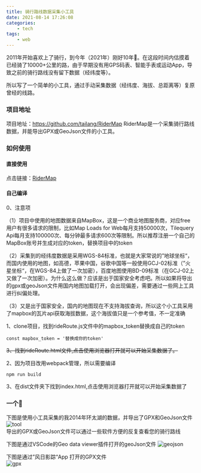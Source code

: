 ```yaml
---
title: 骑行路线数据采集小工具
date: 2021-08-14 17:26:08
categories:
    - tech
tags:
    - web
---
```

2011年开始喜欢上了骑行，到今年（2021年）刚好10年🎉。在这段时间内估摸着已经骑了10000+公里的路，由于早期没有用GPS码表、智能手表或运动App，导致之前的骑行路线没有留下数据（经纬度等）。  

所以写了一个简单的小工具，通过手动采集数据（经纬度、海拔、总距离等）复原曾经的线路。

### 项目地址
项目地址：https://github.com/tailang/RiderMap
RiderMap是一个采集骑行路线数据，并能导出GPX或GeoJson文件的小工具。

### 如何使用

#### 直接使用
点击链接：[RiderMap](https://gilded-crisp-12e99e.netlify.app/)

#### 自己编译
0、注意项

（1）项目中使用的地图数据来自MapBox，这是一个商业地图服务商，对应free用户有很多请求的限制，比如Map Loads for Web每月支持50000次，Tilequery Api每月支持100000次、每分钟最多请求600次等限制。所以推荐注册一个自己的MapBox账号并生成对应的token，替换项目中的token



（2）采集到的经纬度数据是采用WGS-84标准，也就是大家常说的”地球坐标“，而国内使用的地图，如高德，苹果中国，谷歌中国等一般使用GCJ-02标准（”火星坐标“，在WGS-84上做了一次加密），百度地图使用BD-09标准（在GCJ-02上又做了一次加密）。为什么这么做？应该是出于国家安全考虑吧。所以如果将导出的gpx或geoJson文件用国内地图加载打开，会出现偏差，需要通过一些网上工具进行纠偏处理。



（3）又是出于国家安全，国内的地图现在不支持海拔查询，所以这个小工具采用了mapbox的瓦片api获取海拔数据，这个海拔值只是一个参考值，不一定准确



1、clone项目，找到rideRoute.js文件中的mapbox_token替换成自己的token
```
const mapbox_token = '替换成你的token'
```

~~3、找到rideRoute.html文件,点击使用浏览器打开就可以开始采集数据了。~~

2、因为项目改用webpack管理，所以需要编译
```
npm run build
```

3、在dist文件夹下找到index.html,点击使用浏览器打开就可以开始采集数据了



### 一个🌰

下图是使用小工具采集的我2014年环太湖的数据，并导出了GPX和GeoJson文件
![tool](/images/map_tool.png)  
导出的GPX或GeoJson文件可以通过一些软件方便的反复查看您的骑行路线

下图是通过VSCode的Geo data viewer插件打开的geoJson文件
![geojson](/images/map_geo.png)  

下图是通过”风日影踪“App 打开的GPX文件  
![gpx](/images/map_gpx.png)